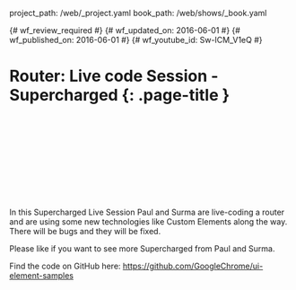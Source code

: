 project_path: /web/_project.yaml
book_path: /web/shows/_book.yaml

{# wf_review_required #}
{# wf_updated_on: 2016-06-01 #}
{# wf_published_on: 2016-06-01 #}
{# wf_youtube_id: Sw-ICM_V1eQ #}

# Router: Live code Session - Supercharged {: .page-title }


<div class="video-wrapper">
  <iframe class="devsite-embedded-youtube-video" data-video-id="Sw-ICM_V1eQ"
          data-autohide="1" data-showinfo="0" frameborder="0" allowfullscreen>
  </iframe>
</div>


In this Supercharged Live Session Paul and Surma are live-coding a router and are using some new technologies like Custom Elements along the way. There will be bugs and they will be fixed. 

Please like if you want to see more Supercharged from Paul and Surma.

Find the code on GitHub here: https://github.com/GoogleChrome/ui-element-samples
